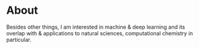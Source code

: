 # About

Besides other things, I am interested in machine & deep learning and its overlap with & applications to natural sciences, computational chemistry in particular.

